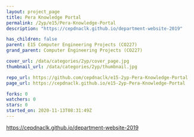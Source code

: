 ```yaml
---
layout: project_page
title: Pera Knowledge Portal
permalink: /2yp/e15/Pera-Knowledge-Portal
description: "https://cepdnaclk.github.io/department-website-2019"

has_children: false
parent: E15 Computer Engineering Projects (CO227)
grand_parent: Computer Engineering Projects (CO227)

cover_url: /data/categories/2yp/cover_page.jpg
thumbnail_url: /data/categories/2yp/thumbnail.jpg

repo_url: https://github.com/cepdnaclk/e15-2yp-Pera-Knowledge-Portal
page_url: https://cepdnaclk.github.io/e15-2yp-Pera-Knowledge-Portal

forks: 0
watchers: 0
stars: 0
started_on: 2020-11-13T08:31:49Z
---
```

https://cepdnaclk.github.io/department-website-2019

